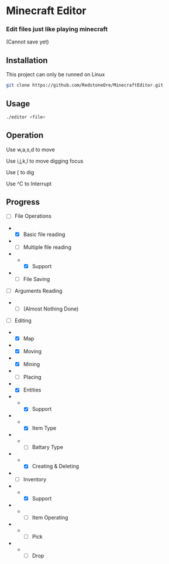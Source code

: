 # Minecraft Editor
### Edit files just like playing minecraft
\(Cannot save yet\)

## Installation
This project can only be runned on Linux
```sh
git clone https://github.com/RedstoneOre/MinecraftEditor.git

```

## Usage
```sh
./editor <file>
```

## Operation

Use w,a,s,d to move

Use i,j,k,l to move digging focus

Use \[ to dig

Use ^C to Interrupt

## Progress

- [ ] File Operations
- - [x] Basic file reading
- - [ ] Multiple file reading
- - - [x] Support
- - [ ] File Saving
- [ ] Arguments Reading
- - [ ] \(Almost Nothing Done\)
- [ ] Editing
- - [x] Map
- - [x] Moving
- - [x] Mining
- - [ ] Placing
- - [x] Entities
- - - [x] Support
- - - [x] Item Type
- - - [ ] Battary Type
- - - [x] Creating & Deleting
- - [ ] Inventory
- - - [x] Support
- - - [ ] Item Operating
- - - [ ] Pick
- - - [ ] Drop
